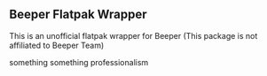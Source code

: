 ## Beeper Flatpak Wrapper
This is an unofficial flatpak wrapper for Beeper (This package is not affiliated to Beeper Team)

something something professionalism
